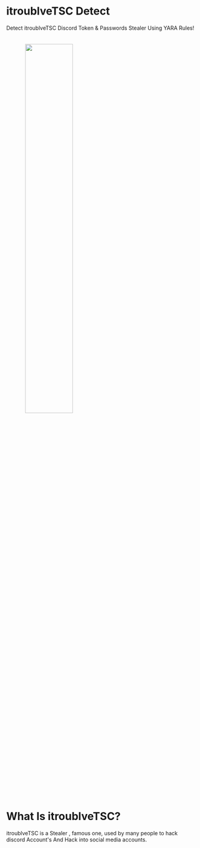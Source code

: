 # itroublveTSC Detect
Detect itroublveTSC Discord Token &amp; Passwords Stealer Using YARA Rules!
<br>
<br>
<br><img src="https://securiumsolutions.com/blog/wp-content/uploads/2019/10/yara-logo.jpg" style="  display: block;margin-left: auto;margin-left: 50px;width: 50%;">
<br>
<br>
# What Is itroublveTSC?

itroublveTSC is a Stealer , famous one, used by many people to hack discord Account's
And Hack into social media accounts.


